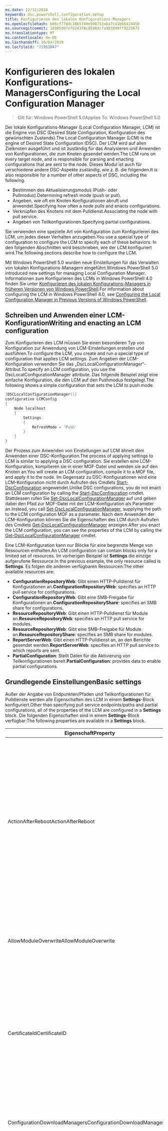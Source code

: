 ```yaml
---
ms.date: 12/12/2018
keywords: dsc,powershell,configuration,setup
title: Konfigurieren des lokalen Konfigurations-Managers
ms.openlocfilehash: 606cf77ddc3865749e900753aba7c41b66424450
ms.sourcegitcommit: 18985d07ef024378c8590dc7a983099ff9225672
ms.translationtype: HT
ms.contentlocale: de-DE
ms.lasthandoff: 10/04/2019
ms.locfileid: "71953847"
---
```

# <a name="configuring-the-local-configuration-manager"></a><span data-ttu-id="0f717-103">Konfigurieren des lokalen Konfigurations-Managers</span><span class="sxs-lookup"><span data-stu-id="0f717-103">Configuring the Local Configuration Manager</span></span>

> <span data-ttu-id="0f717-104">Gilt für: Windows PowerShell 5.0</span><span class="sxs-lookup"><span data-stu-id="0f717-104">Applies To: Windows PowerShell 5.0</span></span>

<span data-ttu-id="0f717-105">Der lokale Konfigurations-Manager (Local Configuration Manager, LCM) ist die Engine von DSC (Desired State Configuration, Konfiguration des gewünschten Zustands).</span><span class="sxs-lookup"><span data-stu-id="0f717-105">The Local Configuration Manager (LCM) is the engine of Desired State Configuration (DSC).</span></span>
<span data-ttu-id="0f717-106">Der LCM wird auf allen Zielknoten ausgeführt und ist zuständig für das Analysieren und Anwenden von Konfigurationen, die zum Knoten gesendet werden.</span><span class="sxs-lookup"><span data-stu-id="0f717-106">The LCM runs on every target node, and is responsible for parsing and enacting configurations that are sent to the node.</span></span>
<span data-ttu-id="0f717-107">Dieses Modul ist auch für verschiedene andere DSC-Aspekte zuständig, wie z. B. die folgenden.</span><span class="sxs-lookup"><span data-stu-id="0f717-107">It is also responsible for a number of other aspects of DSC, including the following.</span></span>

- <span data-ttu-id="0f717-108">Bestimmen des Aktualisierungsmodus (Push- oder Pullmodus).</span><span class="sxs-lookup"><span data-stu-id="0f717-108">Determining refresh mode (push or pull).</span></span>
- <span data-ttu-id="0f717-109">Angeben, wie oft ein Knoten Konfigurationen abruft und anwendet.</span><span class="sxs-lookup"><span data-stu-id="0f717-109">Specifying how often a node pulls and enacts configurations.</span></span>
- <span data-ttu-id="0f717-110">Verknüpfen des Knotens mit dem Pulldienst.</span><span class="sxs-lookup"><span data-stu-id="0f717-110">Associating the node with pull service.</span></span>
- <span data-ttu-id="0f717-111">Angeben von Teilkonfigurationen.</span><span class="sxs-lookup"><span data-stu-id="0f717-111">Specifying partial configurations.</span></span>

<span data-ttu-id="0f717-112">Sie verwenden eine spezielle Art von Konfiguration zum Konfigurieren des LCM, um jedes dieser Verhalten anzugeben.</span><span class="sxs-lookup"><span data-stu-id="0f717-112">You use a special type of configuration to configure the LCM to specify each of these behaviors.</span></span>
<span data-ttu-id="0f717-113">In den folgenden Abschnitten wird beschrieben, wie der LCM konfiguriert wird.</span><span class="sxs-lookup"><span data-stu-id="0f717-113">The following sections describe how to configure the LCM.</span></span>

<span data-ttu-id="0f717-114">Mit Windows PowerShell 5.0 wurden neue Einstellungen für das Verwalten von lokalen Konfigurations-Managern eingeführt.</span><span class="sxs-lookup"><span data-stu-id="0f717-114">Windows PowerShell 5.0 introduced new settings for managing Local Configuration Manager.</span></span>
<span data-ttu-id="0f717-115">Informationen zum Konfigurieren des LCMs in Windows PowerShell 4.0 finden Sie unter [Konfigurieren des lokalen Konfigurations-Managers in früheren Versionen von Windows PowerShell](metaconfig4.md).</span><span class="sxs-lookup"><span data-stu-id="0f717-115">For information about configuring the LCM in Windows PowerShell 4.0, see [Configuring the Local Configuration Manager in Previous Versions of Windows PowerShell](metaconfig4.md).</span></span>

## <a name="writing-and-enacting-an-lcm-configuration"></a><span data-ttu-id="0f717-116">Schreiben und Anwenden einer LCM-Konfiguration</span><span class="sxs-lookup"><span data-stu-id="0f717-116">Writing and enacting an LCM configuration</span></span>

<span data-ttu-id="0f717-117">Zum Konfigurieren des LCM müssen Sie einen besonderen Typ von Konfiguration zur Anwendung von LCM-Einstellungen erstellen und ausführen.</span><span class="sxs-lookup"><span data-stu-id="0f717-117">To configure the LCM, you create and run a special type of configuration that applies LCM settings.</span></span>
<span data-ttu-id="0f717-118">Zum Angeben der LCM-Konfiguration verwenden Sie das „DscLocalConfigurationManager“-Attribut.</span><span class="sxs-lookup"><span data-stu-id="0f717-118">To specify an LCM configuration, you use the DscLocalConfigurationManager attribute.</span></span>
<span data-ttu-id="0f717-119">Das folgende Beispiel zeigt eine einfache Konfiguration, die den LCM auf den Pushmodus festgelegt.</span><span class="sxs-lookup"><span data-stu-id="0f717-119">The following shows a simple configuration that sets the LCM to push mode.</span></span>

```powershell
[DSCLocalConfigurationManager()]
configuration LCMConfig
{
    Node localhost
    {
        Settings
        {
            RefreshMode = 'Push'
        }
    }
}
```

<span data-ttu-id="0f717-120">Der Prozess zum Anwenden von Einstellungen auf LCM ähnelt dem Anwenden einer DSC-Konfiguration.</span><span class="sxs-lookup"><span data-stu-id="0f717-120">The process of applying settings to LCM is similar to applying a DSC configuration.</span></span>
<span data-ttu-id="0f717-121">Sie erstellen eine LCM-Konfiguration, kompilieren sie in einer MOF-Datei und wenden sie auf den Knoten an.</span><span class="sxs-lookup"><span data-stu-id="0f717-121">You will create an LCM configuration, compile it to a MOF file, and apply it to the node.</span></span>
<span data-ttu-id="0f717-122">Im Gegensatz zu DSC-Konfigurationen wird eine LCM-Konfiguration nicht durch Aufrufen des Cmdlets [Start-DscConfiguration](/powershell/module/psdesiredstateconfiguration/start-dscconfiguration) angewendet.</span><span class="sxs-lookup"><span data-stu-id="0f717-122">Unlike DSC configurations, you do not enact an LCM configuration by calling the [Start-DscConfiguration](/powershell/module/psdesiredstateconfiguration/start-dscconfiguration) cmdlet.</span></span>
<span data-ttu-id="0f717-123">Stattdessen rufen Sie [Set-DscLocalConfigurationManager](/powershell/module/PSDesiredStateConfiguration/Set-DscLocalConfigurationManager) auf und geben dabei den Pfad zur MOF-Datei mit der LCM-Konfiguration als Parameter an.</span><span class="sxs-lookup"><span data-stu-id="0f717-123">Instead, you call [Set-DscLocalConfigurationManager](/powershell/module/PSDesiredStateConfiguration/Set-DscLocalConfigurationManager), supplying the path to the LCM configuration MOF as a parameter.</span></span>
<span data-ttu-id="0f717-124">Nach dem Anwenden der LCM-Konfiguration können Sie die Eigenschaften des LCM durch Aufrufen des Cmdlets [Get-DscLocalConfigurationManager](/powershell/module/PSDesiredStateConfiguration/Get-DscLocalConfigurationManager) anzeigen.</span><span class="sxs-lookup"><span data-stu-id="0f717-124">After you enact the LCM configuration, you can see the properties of the LCM by calling the [Get-DscLocalConfigurationManager](/powershell/module/PSDesiredStateConfiguration/Get-DscLocalConfigurationManager) cmdlet.</span></span>

<span data-ttu-id="0f717-125">Eine LCM-Konfiguration kann nur Blöcke für eine begrenzte Menge von Ressourcen enthalten.</span><span class="sxs-lookup"><span data-stu-id="0f717-125">An LCM configuration can contain blocks only for a limited set of resources.</span></span>
<span data-ttu-id="0f717-126">Im vorherigen Beispiel ist **Settings** die einzige aufgerufene Ressource.</span><span class="sxs-lookup"><span data-stu-id="0f717-126">In the previous example, the only resource called is **Settings**.</span></span>
<span data-ttu-id="0f717-127">Es folgen die anderen verfügbaren Ressourcen:</span><span class="sxs-lookup"><span data-stu-id="0f717-127">The other available resources are:</span></span>

* <span data-ttu-id="0f717-128">**ConfigurationRepositoryWeb**: Gibt einen HTTP-Pulldienst für Konfigurationen an.</span><span class="sxs-lookup"><span data-stu-id="0f717-128">**ConfigurationRepositoryWeb**: specifies an HTTP pull service for configurations.</span></span>
* <span data-ttu-id="0f717-129">**ConfigurationRepositoryWeb**: Gibt eine SMB-Freigabe für Konfigurationen an.</span><span class="sxs-lookup"><span data-stu-id="0f717-129">**ConfigurationRepositoryShare**: specifies an SMB share for configurations.</span></span>
* <span data-ttu-id="0f717-130">**ResourceRepositoryWeb**: Gibt einen HTTP-Pulldienst für Module an.</span><span class="sxs-lookup"><span data-stu-id="0f717-130">**ResourceRepositoryWeb**: specifies an HTTP pull service for modules.</span></span>
* <span data-ttu-id="0f717-131">**ResourceRepositoryWeb**: Gibt eine SMB-Freigabe für Module an.</span><span class="sxs-lookup"><span data-stu-id="0f717-131">**ResourceRepositoryShare**: specifies an SMB share for modules.</span></span>
* <span data-ttu-id="0f717-132">**ReportServerWeb**: Gibt einen HTTP-Pulldienst an, an den Berichte gesendet werden.</span><span class="sxs-lookup"><span data-stu-id="0f717-132">**ReportServerWeb**: specifies an HTTP pull service to which reports are sent.</span></span>
* <span data-ttu-id="0f717-133">**PartialConfiguration**: Stellt Daten für die Aktivierung von Teilkonfigurationen bereit.</span><span class="sxs-lookup"><span data-stu-id="0f717-133">**PartialConfiguration**: provides data to enable partial configurations.</span></span>

## <a name="basic-settings"></a><span data-ttu-id="0f717-134">Grundlegende Einstellungen</span><span class="sxs-lookup"><span data-stu-id="0f717-134">Basic settings</span></span>

<span data-ttu-id="0f717-135">Außer der Angabe von Endpunkten/Pfaden und Teilkonfigurationen für Pulldienste werden alle Eigenschaften des LCM in einem **Settings**-Block konfiguriert.</span><span class="sxs-lookup"><span data-stu-id="0f717-135">Other than specifying pull service endpoints/paths and partial configurations, all of the properties of the LCM are configured in a **Settings** block.</span></span>
<span data-ttu-id="0f717-136">Die folgenden Eigenschaften sind in einem **Settings**-Block verfügbar:</span><span class="sxs-lookup"><span data-stu-id="0f717-136">The following properties are available in a **Settings** block.</span></span>

|  <span data-ttu-id="0f717-137">Eigenschaft</span><span class="sxs-lookup"><span data-stu-id="0f717-137">Property</span></span>  |  <span data-ttu-id="0f717-138">Type</span><span class="sxs-lookup"><span data-stu-id="0f717-138">Type</span></span>  |  <span data-ttu-id="0f717-139">Beschreibung</span><span class="sxs-lookup"><span data-stu-id="0f717-139">Description</span></span>   |
|----------- |------- |--------------- |
| <span data-ttu-id="0f717-140">ActionAfterReboot</span><span class="sxs-lookup"><span data-stu-id="0f717-140">ActionAfterReboot</span></span>| <span data-ttu-id="0f717-141">string</span><span class="sxs-lookup"><span data-stu-id="0f717-141">string</span></span>| <span data-ttu-id="0f717-142">Gibt an, was nach einem Neustart während der Anwendung einer Konfiguration passiert.</span><span class="sxs-lookup"><span data-stu-id="0f717-142">Specifies what happens after a reboot during the application of a configuration.</span></span> <span data-ttu-id="0f717-143">Die möglichen Werte sind __ContinueConfiguration__ und __StopConfiguration__.</span><span class="sxs-lookup"><span data-stu-id="0f717-143">The possible values are __"ContinueConfiguration"__ and __"StopConfiguration"__.</span></span> <ul><li> <span data-ttu-id="0f717-144">__ContinueConfiguration__: Nach dem Neustart des Computers wird das Anwenden der aktuellen Konfiguration fortgesetzt.</span><span class="sxs-lookup"><span data-stu-id="0f717-144">__ContinueConfiguration__: Continue applying the current configuration after machine reboot.</span></span> <span data-ttu-id="0f717-145">Dies ist der Standardwert.</span><span class="sxs-lookup"><span data-stu-id="0f717-145">This is the default value</span></span></li><li><span data-ttu-id="0f717-146">__StopConfiguration__: Nach dem Neustart des Computers wird die aktuelle Konfiguration beendet.</span><span class="sxs-lookup"><span data-stu-id="0f717-146">__StopConfiguration__: Stop the current configuration after machine reboot.</span></span></li></ul>|
| <span data-ttu-id="0f717-147">AllowModuleOverwrite</span><span class="sxs-lookup"><span data-stu-id="0f717-147">AllowModuleOverwrite</span></span>| <span data-ttu-id="0f717-148">bool</span><span class="sxs-lookup"><span data-stu-id="0f717-148">bool</span></span>| <span data-ttu-id="0f717-149">__$TRUE__, wenn neue vom Pulldienst heruntergeladene Konfigurationen die alten Konfigurationen auf dem Zielknoten überschreiben dürfen.</span><span class="sxs-lookup"><span data-stu-id="0f717-149">__$TRUE__ if new configurations downloaded from the pull service are allowed to overwrite the old ones on the target node.</span></span> <span data-ttu-id="0f717-150">Andernfalls „$FALSE“.</span><span class="sxs-lookup"><span data-stu-id="0f717-150">Otherwise, $FALSE.</span></span>|
| <span data-ttu-id="0f717-151">CertificateId</span><span class="sxs-lookup"><span data-stu-id="0f717-151">CertificateID</span></span>| <span data-ttu-id="0f717-152">string</span><span class="sxs-lookup"><span data-stu-id="0f717-152">string</span></span>| <span data-ttu-id="0f717-153">Der Fingerabdruck eines Zertifikats zur Sicherung von Anmeldeinformationen, die in einer Konfiguration übergeben werden.</span><span class="sxs-lookup"><span data-stu-id="0f717-153">The thumbprint of a certificate used to secure credentials passed in a configuration.</span></span> <span data-ttu-id="0f717-154">Weitere Informationen finden Sie unter [Möchten Sie Anmeldeinformationen in Windows PowerShell zum Konfigurieren des gewünschten Zustands schützen?](https://blogs.msdn.com/b/powershell/archive/2014/01/31/want-to-secure-credentials-in-windows-powershell-desired-state-configuration.aspx).</span><span class="sxs-lookup"><span data-stu-id="0f717-154">For more information see [Want to secure credentials in Windows PowerShell Desired State Configuration](https://blogs.msdn.com/b/powershell/archive/2014/01/31/want-to-secure-credentials-in-windows-powershell-desired-state-configuration.aspx)?.</span></span> <br> <span data-ttu-id="0f717-155">__Hinweis:__ Dies wird bei Verwendung des Azure Automation DSC-Pulldiensts automatisch verwaltet.</span><span class="sxs-lookup"><span data-stu-id="0f717-155">__Note:__ this is managed automatically if using Azure Automation DSC pull service.</span></span>|
| <span data-ttu-id="0f717-156">ConfigurationDownloadManagers</span><span class="sxs-lookup"><span data-stu-id="0f717-156">ConfigurationDownloadManagers</span></span>| <span data-ttu-id="0f717-157">CimInstance[]</span><span class="sxs-lookup"><span data-stu-id="0f717-157">CimInstance[]</span></span>| <span data-ttu-id="0f717-158">Veraltet.</span><span class="sxs-lookup"><span data-stu-id="0f717-158">Obsolete.</span></span> <span data-ttu-id="0f717-159">Verwenden Sie die Blöcke __ConfigurationRepositoryWeb__ und __ConfigurationRepositoryShare__ zum Definieren von Pulldienstendpunkten für Konfigurationen.</span><span class="sxs-lookup"><span data-stu-id="0f717-159">Use __ConfigurationRepositoryWeb__ and __ConfigurationRepositoryShare__ blocks to define configuration pull service endpoints.</span></span>|
| <span data-ttu-id="0f717-160">ConfigurationID</span><span class="sxs-lookup"><span data-stu-id="0f717-160">ConfigurationID</span></span>| <span data-ttu-id="0f717-161">string</span><span class="sxs-lookup"><span data-stu-id="0f717-161">string</span></span>| <span data-ttu-id="0f717-162">Für die Abwärtskompatibilität mit älteren Pulldienstversionen.</span><span class="sxs-lookup"><span data-stu-id="0f717-162">For backwards compatibility with older pull service versions.</span></span> <span data-ttu-id="0f717-163">Eine GUID, die die Konfigurationsdatei identifiziert, die von einem Pulldienst abgerufen werden soll.</span><span class="sxs-lookup"><span data-stu-id="0f717-163">A GUID that identifies the configuration file to get from a pull service.</span></span> <span data-ttu-id="0f717-164">Der Knoten ruft Konfigurationen vom Pulldienst ab, wenn der Name der MOF-Konfigurationsdatei „ConfigurationID.mof“ lautet.</span><span class="sxs-lookup"><span data-stu-id="0f717-164">The node will pull configurations on the pull service if the name of the configuration MOF is named ConfigurationID.mof.</span></span><br> <span data-ttu-id="0f717-165">__Hinweis:__ Wenn Sie diese Eigenschaft festlegen, kann der Knoten nicht mithilfe von __RegistrationKey__ bei einem Pulldienst registriert werden.</span><span class="sxs-lookup"><span data-stu-id="0f717-165">__Note:__ If you set this property, registering the node with a pull service by using __RegistrationKey__ does not work.</span></span> <span data-ttu-id="0f717-166">Weitere Informationen finden Sie unter [Einrichten eines Pullclients mit Konfigurationsnamen](../pull-server/pullClientConfigNames.md).</span><span class="sxs-lookup"><span data-stu-id="0f717-166">For more information, see [Setting up a pull client with configuration names](../pull-server/pullClientConfigNames.md).</span></span>|
| <span data-ttu-id="0f717-167">ConfigurationMode</span><span class="sxs-lookup"><span data-stu-id="0f717-167">ConfigurationMode</span></span>| <span data-ttu-id="0f717-168">string</span><span class="sxs-lookup"><span data-stu-id="0f717-168">string</span></span> | <span data-ttu-id="0f717-169">Gibt an, wie der LCM die Konfiguration tatsächlich auf die Zielknoten anwendet.</span><span class="sxs-lookup"><span data-stu-id="0f717-169">Specifies how the LCM actually applies the configuration to the target nodes.</span></span> <span data-ttu-id="0f717-170">Mögliche Werte sind __ApplyOnly__, __ApplyAndMonitor__ und __ApplyAndAutoCorrect__.</span><span class="sxs-lookup"><span data-stu-id="0f717-170">Possible values are __"ApplyOnly"__,__"ApplyAndMonitor"__, and __"ApplyAndAutoCorrect"__.</span></span> <ul><li><span data-ttu-id="0f717-171">__ApplyOnly__: DSC wendet die Konfiguration an und führt keine weiteren Schritte aus, es sei denn, eine neue Konfiguration wird per Push auf den Zielknoten übertragen oder per Pull von einem Dienst abgerufen.</span><span class="sxs-lookup"><span data-stu-id="0f717-171">__ApplyOnly__: DSC applies the configuration and does nothing further unless a new configuration is pushed to the target node or when a new configuration is pulled from a service.</span></span> <span data-ttu-id="0f717-172">Nach der ersten Anwendung einer neuen Konfiguration überprüft DSC nicht auf Abweichungen von einem zuvor konfigurierten Status.</span><span class="sxs-lookup"><span data-stu-id="0f717-172">After initial application of a new configuration, DSC does not check for drift from a previously configured state.</span></span> <span data-ttu-id="0f717-173">Beachten Sie, dass DSC versucht, die Konfiguration anzuwenden, bis dies erfolgreich passiert ist, bevor __ApplyOnly__ wirksam wird.</span><span class="sxs-lookup"><span data-stu-id="0f717-173">Note that DSC will attempt to apply the configuration until it is successful before __ApplyOnly__ takes effect.</span></span> </li><li> <span data-ttu-id="0f717-174">__ApplyAndMonitor__: Dies ist der Standardwert.</span><span class="sxs-lookup"><span data-stu-id="0f717-174">__ApplyAndMonitor__: This is the default value.</span></span> <span data-ttu-id="0f717-175">Der LCM wendet neue Konfigurationen an.</span><span class="sxs-lookup"><span data-stu-id="0f717-175">The LCM applies any new configurations.</span></span> <span data-ttu-id="0f717-176">Wenn der Zielknoten nach der ersten Anwendung einer neuen Konfiguration vom gewünschten Zustand abweicht, meldet DSC die Abweichung in Protokollen.</span><span class="sxs-lookup"><span data-stu-id="0f717-176">After initial application of a new configuration, if the target node drifts from the desired state, DSC reports the discrepancy in logs.</span></span> <span data-ttu-id="0f717-177">Beachten Sie, dass DSC versucht, die Konfiguration anzuwenden, bis dies erfolgreich passiert ist, bevor __ApplyAndMonitor__ wirksam wird.</span><span class="sxs-lookup"><span data-stu-id="0f717-177">Note that DSC will attempt to apply the configuration until it is successful before __ApplyAndMonitor__ takes effect.</span></span></li><li><span data-ttu-id="0f717-178">__ApplyAndAutoCorrect:__ DSC wendet neue Konfigurationen an.</span><span class="sxs-lookup"><span data-stu-id="0f717-178">__ApplyAndAutoCorrect__: DSC applies any new configurations.</span></span> <span data-ttu-id="0f717-179">Wenn der Zielknoten nach der ersten Anwendung einer neuen Konfiguration vom gewünschten Zustand abweicht, meldet DSC die Abweichung in Protokollen und wendet dann die aktuelle Konfiguration an.</span><span class="sxs-lookup"><span data-stu-id="0f717-179">After initial application of a new configuration, if the target node drifts from the desired state, DSC reports the discrepancy in logs, and then re-applies the current configuration.</span></span></li></ul>|
| <span data-ttu-id="0f717-180">ConfigurationModeFrequencyMins</span><span class="sxs-lookup"><span data-stu-id="0f717-180">ConfigurationModeFrequencyMins</span></span>| <span data-ttu-id="0f717-181">UInt32</span><span class="sxs-lookup"><span data-stu-id="0f717-181">UInt32</span></span>| <span data-ttu-id="0f717-182">Gibt (in Minuten) an, wie oft die aktuelle Konfiguration überprüft und angewendet wird.</span><span class="sxs-lookup"><span data-stu-id="0f717-182">How often, in minutes, the current configuration is checked and applied.</span></span> <span data-ttu-id="0f717-183">Diese Eigenschaft wird ignoriert, wenn die „ConfigurationMode“-Eigenschaft auf „ApplyOnly“ festgelegt ist.</span><span class="sxs-lookup"><span data-stu-id="0f717-183">This property is ignored if the ConfigurationMode property is set to ApplyOnly.</span></span> <span data-ttu-id="0f717-184">Der Standardwert ist 15.</span><span class="sxs-lookup"><span data-stu-id="0f717-184">The default value is 15.</span></span>|
| <span data-ttu-id="0f717-185">DebugMode</span><span class="sxs-lookup"><span data-stu-id="0f717-185">DebugMode</span></span>| <span data-ttu-id="0f717-186">string</span><span class="sxs-lookup"><span data-stu-id="0f717-186">string</span></span>| <span data-ttu-id="0f717-187">Mögliche Werte sind __None__, __ForceModuleImport__ und __All__.</span><span class="sxs-lookup"><span data-stu-id="0f717-187">Possible values are __None__, __ForceModuleImport__, and __All__.</span></span> <ul><li><span data-ttu-id="0f717-188">Bei Festlegung auf __None__ werden zwischengespeicherte Ressourcen verwendet.</span><span class="sxs-lookup"><span data-stu-id="0f717-188">Set to __None__ to use cached resources.</span></span> <span data-ttu-id="0f717-189">Dies ist die Standardeinstellung, die in Produktionsszenarien verwendet werden sollte.</span><span class="sxs-lookup"><span data-stu-id="0f717-189">This is the default and should be used in production scenarios.</span></span></li><li><span data-ttu-id="0f717-190">Das Festlegen auf __ForceModuleImport__ bewirkt, dass der LCM DSC-Ressourcenmodule erneut lädt, auch wenn sie zuvor bereits geladen und zwischengespeichert wurden.</span><span class="sxs-lookup"><span data-stu-id="0f717-190">Setting to __ForceModuleImport__, causes the LCM to reload any DSC resource modules, even if they have been previously loaded and cached.</span></span> <span data-ttu-id="0f717-191">Dies beeinträchtigt die Leistung von DSC-Vorgängen, da jedes Modul bei Verwendung neu geladen wird.</span><span class="sxs-lookup"><span data-stu-id="0f717-191">This impacts the performance of DSC operations as each module is reloaded on use.</span></span> <span data-ttu-id="0f717-192">In der Regel wird dieser Wert beim Debuggen einer Ressource verwendet.</span><span class="sxs-lookup"><span data-stu-id="0f717-192">Typically you would use this value while debugging a resource</span></span></li><li><span data-ttu-id="0f717-193">In dieser Version ist __All__ identisch mit __ForceModuleImport__.</span><span class="sxs-lookup"><span data-stu-id="0f717-193">In this release, __All__ is same as __ForceModuleImport__</span></span></li></ul> |
| <span data-ttu-id="0f717-194">RebootNodeIfNeeded</span><span class="sxs-lookup"><span data-stu-id="0f717-194">RebootNodeIfNeeded</span></span>| <span data-ttu-id="0f717-195">bool</span><span class="sxs-lookup"><span data-stu-id="0f717-195">bool</span></span>| <span data-ttu-id="0f717-196">Legen Sie für diese Option `$true` fest, um Ressourcen das Neustarten des Knotens mithilfe des `$global:DSCMachineStatus`-Flags zu ermöglichen.</span><span class="sxs-lookup"><span data-stu-id="0f717-196">Set this to `$true` to allow resources to reboot the Node using the `$global:DSCMachineStatus` flag.</span></span> <span data-ttu-id="0f717-197">Andernfalls müssen Sie den Knoten für jede Konfiguration manuell neu starten, die dies erfordert.</span><span class="sxs-lookup"><span data-stu-id="0f717-197">Otherwise, you will have to manually reboot the node for any configuration that requires it.</span></span> <span data-ttu-id="0f717-198">Der Standardwert ist `$false`.</span><span class="sxs-lookup"><span data-stu-id="0f717-198">The default value is `$false`.</span></span> <span data-ttu-id="0f717-199">Um diese Einstellung zu verwenden, wenn eine Neustartbedingung von einer anderen Komponente als von DSC in Kraft gesetzt wird (z.B. Windows Installer), kombinieren Sie diese Einstellung mit der __PendingReboot__-Ressource im [ComputerManagementDsc](https://github.com/PowerShell/ComputerManagementDsc)-Modul.</span><span class="sxs-lookup"><span data-stu-id="0f717-199">To use this setting when a reboot condition is enacted by something other than DSC (such as Windows Installer), combine this setting with the __PendingReboot__ resource in the [ComputerManagementDsc](https://github.com/PowerShell/ComputerManagementDsc) module.</span></span>|
| <span data-ttu-id="0f717-200">RefreshMode</span><span class="sxs-lookup"><span data-stu-id="0f717-200">RefreshMode</span></span>| <span data-ttu-id="0f717-201">string</span><span class="sxs-lookup"><span data-stu-id="0f717-201">string</span></span>| <span data-ttu-id="0f717-202">Gibt an, wie der LCM Konfigurationen abruft.</span><span class="sxs-lookup"><span data-stu-id="0f717-202">Specifies how the LCM gets configurations.</span></span> <span data-ttu-id="0f717-203">Die möglichen Werte sind __Disabled__, __Push__ und __Pull__.</span><span class="sxs-lookup"><span data-stu-id="0f717-203">The possible values are __"Disabled"__, __"Push"__, and __"Pull"__.</span></span> <ul><li><span data-ttu-id="0f717-204">__Disabled__: DSC-Konfigurationen werden für diesen Knoten deaktiviert.</span><span class="sxs-lookup"><span data-stu-id="0f717-204">__Disabled__: DSC configurations are disabled for this node.</span></span></li><li> <span data-ttu-id="0f717-205">__Push__: Konfigurationen werden gestartet, indem das Cmdlet [Start-DscConfiguration](/powershell/module/psdesiredstateconfiguration/start-dscconfiguration) aufgerufen wird.</span><span class="sxs-lookup"><span data-stu-id="0f717-205">__Push__: Configurations are initiated by calling the [Start-DscConfiguration](/powershell/module/psdesiredstateconfiguration/start-dscconfiguration) cmdlet.</span></span> <span data-ttu-id="0f717-206">Die Konfiguration wird sofort auf den Knoten angewendet.</span><span class="sxs-lookup"><span data-stu-id="0f717-206">The configuration is applied immediately to the node.</span></span> <span data-ttu-id="0f717-207">Dies ist der Standardwert.</span><span class="sxs-lookup"><span data-stu-id="0f717-207">This is the default value.</span></span></li><li><span data-ttu-id="0f717-208">__Pull:__ Der Knoten ist so konfiguriert, dass regelmäßig eine Überprüfung auf Konfigurationen von einem Pulldienst oder SMB-Pfad erfolgt.</span><span class="sxs-lookup"><span data-stu-id="0f717-208">__Pull:__ The node is configured to regularly check for configurations from a pull service or SMB path.</span></span> <span data-ttu-id="0f717-209">Wenn diese Eigenschaft auf __Pull__ festgelegt ist, müssen Sie in einem __ConfigurationRepositoryWeb__- oder __ConfigurationRepositoryShare__-Block einen HPPT-Pfad (Dienst) oder einen SMB-Pfad (Freigabe) angeben.</span><span class="sxs-lookup"><span data-stu-id="0f717-209">If this property is set to __Pull__, you must specify an HTTP (service) or SMB (share) path in a __ConfigurationRepositoryWeb__ or __ConfigurationRepositoryShare__ block.</span></span></li></ul>|
| <span data-ttu-id="0f717-210">RefreshFrequencyMins</span><span class="sxs-lookup"><span data-stu-id="0f717-210">RefreshFrequencyMins</span></span>| <span data-ttu-id="0f717-211">UInt32</span><span class="sxs-lookup"><span data-stu-id="0f717-211">Uint32</span></span>| <span data-ttu-id="0f717-212">Das Zeitintervall (in Minuten), in dem der LCM einen Pulldienst auf aktualisierte Konfigurationen abfragt.</span><span class="sxs-lookup"><span data-stu-id="0f717-212">The time interval, in minutes, at which the LCM checks a pull service to get updated configurations.</span></span> <span data-ttu-id="0f717-213">Dieser Wert wird ignoriert, wenn der LCM nicht im Pullmodus konfiguriert ist.</span><span class="sxs-lookup"><span data-stu-id="0f717-213">This value is ignored if the LCM is not configured in pull mode.</span></span> <span data-ttu-id="0f717-214">Der Standardwert ist 30.</span><span class="sxs-lookup"><span data-stu-id="0f717-214">The default value is 30.</span></span>|
| <span data-ttu-id="0f717-215">ReportManagers</span><span class="sxs-lookup"><span data-stu-id="0f717-215">ReportManagers</span></span>| <span data-ttu-id="0f717-216">CimInstance[]</span><span class="sxs-lookup"><span data-stu-id="0f717-216">CimInstance[]</span></span>| <span data-ttu-id="0f717-217">Veraltet.</span><span class="sxs-lookup"><span data-stu-id="0f717-217">Obsolete.</span></span> <span data-ttu-id="0f717-218">Verwenden Sie __ReportServerWeb__-Blöcke, um einen Endpunkt zum Senden von Berichtsdaten an einen Pulldienst zu definieren.</span><span class="sxs-lookup"><span data-stu-id="0f717-218">Use __ReportServerWeb__ blocks to define an endpoint to send reporting data to a pull service.</span></span>|
| <span data-ttu-id="0f717-219">ResourceModuleManagers</span><span class="sxs-lookup"><span data-stu-id="0f717-219">ResourceModuleManagers</span></span>| <span data-ttu-id="0f717-220">CimInstance[]</span><span class="sxs-lookup"><span data-stu-id="0f717-220">CimInstance[]</span></span>| <span data-ttu-id="0f717-221">Veraltet.</span><span class="sxs-lookup"><span data-stu-id="0f717-221">Obsolete.</span></span> <span data-ttu-id="0f717-222">Verwenden Sie die Blöcke __ResourceRepositoryWeb__ und __ResourceRepositoryShare__ zum Definieren von HTTP-Endpunkten bzw. SMB-Pfaden für den Pulldienst.</span><span class="sxs-lookup"><span data-stu-id="0f717-222">Use __ResourceRepositoryWeb__ and __ResourceRepositoryShare__ blocks to define pull service HTTP endpoints or SMB paths, respectively.</span></span>|
| <span data-ttu-id="0f717-223">PartialConfigurations</span><span class="sxs-lookup"><span data-stu-id="0f717-223">PartialConfigurations</span></span>| <span data-ttu-id="0f717-224">CimInstance</span><span class="sxs-lookup"><span data-stu-id="0f717-224">CimInstance</span></span>| <span data-ttu-id="0f717-225">Nicht implementiert.</span><span class="sxs-lookup"><span data-stu-id="0f717-225">Not implemented.</span></span> <span data-ttu-id="0f717-226">Nicht verwenden.</span><span class="sxs-lookup"><span data-stu-id="0f717-226">Do not use.</span></span>|
| <span data-ttu-id="0f717-227">StatusRetentionTimeInDays</span><span class="sxs-lookup"><span data-stu-id="0f717-227">StatusRetentionTimeInDays</span></span> | <span data-ttu-id="0f717-228">UInt32</span><span class="sxs-lookup"><span data-stu-id="0f717-228">UInt32</span></span>| <span data-ttu-id="0f717-229">Anzahl der Tage, die der LCM den Status der aktuellen Konfiguration beibehält.</span><span class="sxs-lookup"><span data-stu-id="0f717-229">The number of days the LCM keeps the status of the current configuration.</span></span>|

> [!NOTE]
> <span data-ttu-id="0f717-230">Der LCM startet den **ConfigurationModeFrequencyMins**-Zyklus auf Grundlage folgender Ereignisse:</span><span class="sxs-lookup"><span data-stu-id="0f717-230">The LCM starts the **ConfigurationModeFrequencyMins** cycle based on:</span></span>
>
> - <span data-ttu-id="0f717-231">Mithilfe von `Set-DscLocalConfigurationManager` wird eine neue Metakonfiguration angewendet</span><span class="sxs-lookup"><span data-stu-id="0f717-231">A new metaconfig is applied using `Set-DscLocalConfigurationManager`</span></span>
> - <span data-ttu-id="0f717-232">Der Computer wird neu gestartet</span><span class="sxs-lookup"><span data-stu-id="0f717-232">A machine restart</span></span>
>
> <span data-ttu-id="0f717-233">Bei Bedingungen, unter denen es beim Timerprozess zu einem Absturz kommt, der innerhalb von 30 Sekunden erkannt wird, wird der Zyklus neu gestartet.</span><span class="sxs-lookup"><span data-stu-id="0f717-233">For any condition where the timer process experiences a crash, that will be detected within 30 seconds and the cycle will be restarted.</span></span>
> <span data-ttu-id="0f717-234">Ein gleichzeitiger Vorgang könnte den Start des Zyklus verzögern; wenn die Dauer dieses Vorgangs länger ist als die konfigurierte Zyklushäufigkeit, startet der nächste Timer nicht.</span><span class="sxs-lookup"><span data-stu-id="0f717-234">A concurrent operation could delay the cycle from being started, if the duration of this operation exceeds the configured cycle frequency, the next timer will not start.</span></span>
>
> <span data-ttu-id="0f717-235">Beispiel: Die Metakonfiguration ist auf eine Pullhäufigkeit von 15 Minuten konfiguriert, und ein Pull wird zum Zeitpunkt t1 ausgeführt.</span><span class="sxs-lookup"><span data-stu-id="0f717-235">Example, the metaconfig is configured at a 15 minute pull frequency and a pull occurs at T1.</span></span>  <span data-ttu-id="0f717-236">Der Knoten kann seine Aufgaben 16 Minuten lang nicht beenden.</span><span class="sxs-lookup"><span data-stu-id="0f717-236">The Node does not finish work for 16 minutes.</span></span>  <span data-ttu-id="0f717-237">Der erste 15-Minuten-Zyklus wird ignoriert, und der nächste Pull wird zum Zeitpunkt t1+15+15 ausgeführt.</span><span class="sxs-lookup"><span data-stu-id="0f717-237">The first 15 minute cycle is ignored, and next pull will happen at T1+15+15.</span></span>

## <a name="pull-service"></a><span data-ttu-id="0f717-238">Pulldienst</span><span class="sxs-lookup"><span data-stu-id="0f717-238">Pull service</span></span>

<span data-ttu-id="0f717-239">Die LCM-Konfiguration unterstützt die folgenden Typen von Pulldienstendpunkten:</span><span class="sxs-lookup"><span data-stu-id="0f717-239">LCM configuration supports defining the following types of pull service endpoints:</span></span>

- <span data-ttu-id="0f717-240">**Konfigurationsserver**: Ein Repository für DSC-Konfigurationen.</span><span class="sxs-lookup"><span data-stu-id="0f717-240">**Configuration server**: A repository for DSC configurations.</span></span> <span data-ttu-id="0f717-241">Definieren Sie Konfigurationsserver mithilfe der Blöcke **ConfigurationRepositoryWeb** (für webbasierte Server) und **ConfigurationRepositoryShare** (für SMB-basierte Server).</span><span class="sxs-lookup"><span data-stu-id="0f717-241">Define configuration servers by using **ConfigurationRepositoryWeb** (for web-based servers) and **ConfigurationRepositoryShare** (for SMB-based servers) blocks.</span></span>
- <span data-ttu-id="0f717-242">**Ressourcenserver**: Ein Repository für DSC-Ressourcen, verpackt als PowerShell-Module.</span><span class="sxs-lookup"><span data-stu-id="0f717-242">**Resource server**: A repository for DSC resources, packaged as PowerShell modules.</span></span> <span data-ttu-id="0f717-243">Definieren Sie Ressourcenserver mithilfe der Blöcke **ResourceRepositoryWeb** (für webbasierte Server) und **ResourceRepositoryShare** (für SMB-basierte Server).</span><span class="sxs-lookup"><span data-stu-id="0f717-243">Define resource servers by using **ResourceRepositoryWeb** (for web-based servers) and **ResourceRepositoryShare** (for SMB-based servers) blocks.</span></span>
- <span data-ttu-id="0f717-244">**Berichtsserver**: Dienst, an den DSC Berichtsdaten sendet.</span><span class="sxs-lookup"><span data-stu-id="0f717-244">**Report server**: A service that DSC sends report data to.</span></span> <span data-ttu-id="0f717-245">Definieren Sie Berichtsserver mithilfe von **ReportServerWeb**-Blöcken.</span><span class="sxs-lookup"><span data-stu-id="0f717-245">Define report servers by using **ReportServerWeb** blocks.</span></span> <span data-ttu-id="0f717-246">Ein Berichtsserver muss ein Webdienst sein.</span><span class="sxs-lookup"><span data-stu-id="0f717-246">A report server must be a web service.</span></span>

<span data-ttu-id="0f717-247">Weitere Informationen zu Pulldiensten finden Sie unter [Desired State Configuration – Pulldienst](../pull-server/pullServer.md).</span><span class="sxs-lookup"><span data-stu-id="0f717-247">For more details on pull service see, [Desired State Configuration Pull Service](../pull-server/pullServer.md).</span></span>

## <a name="configuration-server-blocks"></a><span data-ttu-id="0f717-248">Konfigurationsserverblöcke</span><span class="sxs-lookup"><span data-stu-id="0f717-248">Configuration server blocks</span></span>

<span data-ttu-id="0f717-249">Zum Definieren eines webbasierten Konfigurationsservers erstellen Sie einen **ConfigurationRepositoryWeb**-Block.</span><span class="sxs-lookup"><span data-stu-id="0f717-249">To define a web-based configuration server, you create a **ConfigurationRepositoryWeb** block.</span></span>
<span data-ttu-id="0f717-250">Ein **ConfigurationRepositoryWeb**-Block definiert die folgenden Eigenschaften.</span><span class="sxs-lookup"><span data-stu-id="0f717-250">A **ConfigurationRepositoryWeb** defines the following properties.</span></span>

|<span data-ttu-id="0f717-251">Eigenschaft</span><span class="sxs-lookup"><span data-stu-id="0f717-251">Property</span></span>|<span data-ttu-id="0f717-252">Type</span><span class="sxs-lookup"><span data-stu-id="0f717-252">Type</span></span>|<span data-ttu-id="0f717-253">Beschreibung</span><span class="sxs-lookup"><span data-stu-id="0f717-253">Description</span></span>|
|---|---|---|
|<span data-ttu-id="0f717-254">AllowUnsecureConnection</span><span class="sxs-lookup"><span data-stu-id="0f717-254">AllowUnsecureConnection</span></span>|<span data-ttu-id="0f717-255">bool</span><span class="sxs-lookup"><span data-stu-id="0f717-255">bool</span></span>|<span data-ttu-id="0f717-256">Legen Sie diese Einstellung auf **$TRUE** fest, um Verbindungen zwischen Knoten und Server ohne Authentifizierung zu erlauben.</span><span class="sxs-lookup"><span data-stu-id="0f717-256">Set to **$TRUE** to allow connections from the node to the server without authentication.</span></span> <span data-ttu-id="0f717-257">Bei Festlegung auf **$FALSE** ist eine Authentifizierung erforderlich.</span><span class="sxs-lookup"><span data-stu-id="0f717-257">Set to **$FALSE** to require authentication.</span></span>|
|<span data-ttu-id="0f717-258">CertificateId</span><span class="sxs-lookup"><span data-stu-id="0f717-258">CertificateID</span></span>|<span data-ttu-id="0f717-259">string</span><span class="sxs-lookup"><span data-stu-id="0f717-259">string</span></span>|<span data-ttu-id="0f717-260">Der Fingerabdruck eines Zertifikats zur Authentifizierung beim Server.</span><span class="sxs-lookup"><span data-stu-id="0f717-260">The thumbprint of a certificate used to authenticate to the server.</span></span>|
|<span data-ttu-id="0f717-261">ConfigurationNames</span><span class="sxs-lookup"><span data-stu-id="0f717-261">ConfigurationNames</span></span>|<span data-ttu-id="0f717-262">String[]</span><span class="sxs-lookup"><span data-stu-id="0f717-262">String[]</span></span>|<span data-ttu-id="0f717-263">Array der Namen von Konfigurationen, die per Pull vom Zielknoten abgerufen werden.</span><span class="sxs-lookup"><span data-stu-id="0f717-263">An array of names of configurations to be pulled by the target node.</span></span> <span data-ttu-id="0f717-264">Diese werden nur verwendet, wenn der Knoten über einen **RegistrationKey** beim Pulldienst registriert ist.</span><span class="sxs-lookup"><span data-stu-id="0f717-264">These are used only if the node is registered with the pull service by using a **RegistrationKey**.</span></span> <span data-ttu-id="0f717-265">Weitere Informationen finden Sie unter [Einrichten eines Pullclients mit Konfigurationsnamen](../pull-server/pullClientConfigNames.md).</span><span class="sxs-lookup"><span data-stu-id="0f717-265">For more information, see [Setting up a pull client with configuration names](../pull-server/pullClientConfigNames.md).</span></span>|
|<span data-ttu-id="0f717-266">RegistrationKey</span><span class="sxs-lookup"><span data-stu-id="0f717-266">RegistrationKey</span></span>|<span data-ttu-id="0f717-267">string</span><span class="sxs-lookup"><span data-stu-id="0f717-267">string</span></span>|<span data-ttu-id="0f717-268">GUID, die den Knoten beim Pulldienst registriert.</span><span class="sxs-lookup"><span data-stu-id="0f717-268">A GUID that registers the node with the pull service.</span></span> <span data-ttu-id="0f717-269">Weitere Informationen finden Sie unter [Einrichten eines Pullclients mit Konfigurationsnamen](../pull-server/pullClientConfigNames.md).</span><span class="sxs-lookup"><span data-stu-id="0f717-269">For more information, see [Setting up a pull client with configuration names](../pull-server/pullClientConfigNames.md).</span></span>|
|<span data-ttu-id="0f717-270">ServerURL</span><span class="sxs-lookup"><span data-stu-id="0f717-270">ServerURL</span></span>|<span data-ttu-id="0f717-271">string</span><span class="sxs-lookup"><span data-stu-id="0f717-271">string</span></span>|<span data-ttu-id="0f717-272">URL des Konfigurationsdiensts.</span><span class="sxs-lookup"><span data-stu-id="0f717-272">The URL of the configuration service.</span></span>|
|<span data-ttu-id="0f717-273">ProxyURL\*</span><span class="sxs-lookup"><span data-stu-id="0f717-273">ProxyURL\*</span></span>|<span data-ttu-id="0f717-274">string</span><span class="sxs-lookup"><span data-stu-id="0f717-274">string</span></span>|<span data-ttu-id="0f717-275">Die URL des HTTP-Proxys, der bei der Kommunikation mit dem Konfigurationsdienst verwendet werden soll.</span><span class="sxs-lookup"><span data-stu-id="0f717-275">The URL of the http proxy to use when communicating with the configuration service.</span></span>|
|<span data-ttu-id="0f717-276">ProxyCredential\*</span><span class="sxs-lookup"><span data-stu-id="0f717-276">ProxyCredential\*</span></span>|<span data-ttu-id="0f717-277">pscredential</span><span class="sxs-lookup"><span data-stu-id="0f717-277">pscredential</span></span>|<span data-ttu-id="0f717-278">Anmeldeinformation, die für den HTTP-Proxy verwendet werden soll.</span><span class="sxs-lookup"><span data-stu-id="0f717-278">Credential to use for the http proxy.</span></span>|

> [!NOTE]
> * <span data-ttu-id="0f717-279">Wird in den Windows-Versionen 1809 und höher unterstützt.</span><span class="sxs-lookup"><span data-stu-id="0f717-279">Supported in Windows versions 1809 and later.</span></span>

<span data-ttu-id="0f717-280">Ein Beispielskript, das die Konfiguration des Werts „ConfigurationRepositoryWeb“ für lokale Knoten vereinfacht, steht unter [Generieren von DSC-Metakonfigurationen](https://docs.microsoft.com/azure/automation/automation-dsc-onboarding#generating-dsc-metaconfigurations) zur Verfügung.</span><span class="sxs-lookup"><span data-stu-id="0f717-280">An example script to simplify configuring the ConfigurationRepositoryWeb value for on-premises nodes is available - see [Generating DSC metaconfigurations](https://docs.microsoft.com/azure/automation/automation-dsc-onboarding#generating-dsc-metaconfigurations)</span></span>

<span data-ttu-id="0f717-281">Zum Definieren eines SMB-basierten Konfigurationsservers erstellen Sie einen **ConfigurationRepositoryShare**-Block.</span><span class="sxs-lookup"><span data-stu-id="0f717-281">To define an SMB-based configuration server, you create a **ConfigurationRepositoryShare** block.</span></span>
<span data-ttu-id="0f717-282">Ein **ConfigurationRepositoryShare**-Block definiert die folgenden Eigenschaften.</span><span class="sxs-lookup"><span data-stu-id="0f717-282">A **ConfigurationRepositoryShare** defines the following properties.</span></span>

|<span data-ttu-id="0f717-283">Eigenschaft</span><span class="sxs-lookup"><span data-stu-id="0f717-283">Property</span></span>|<span data-ttu-id="0f717-284">Type</span><span class="sxs-lookup"><span data-stu-id="0f717-284">Type</span></span>|<span data-ttu-id="0f717-285">Beschreibung</span><span class="sxs-lookup"><span data-stu-id="0f717-285">Description</span></span>|
|---|---|---|
|<span data-ttu-id="0f717-286">Credential</span><span class="sxs-lookup"><span data-stu-id="0f717-286">Credential</span></span>|<span data-ttu-id="0f717-287">MSFT_Credential</span><span class="sxs-lookup"><span data-stu-id="0f717-287">MSFT_Credential</span></span>|<span data-ttu-id="0f717-288">Anmeldeinformationen zum Authentifizieren bei der SMB-Freigabe.</span><span class="sxs-lookup"><span data-stu-id="0f717-288">The credential used to authenticate to the SMB share.</span></span>|
|<span data-ttu-id="0f717-289">SourcePath</span><span class="sxs-lookup"><span data-stu-id="0f717-289">SourcePath</span></span>|<span data-ttu-id="0f717-290">string</span><span class="sxs-lookup"><span data-stu-id="0f717-290">string</span></span>|<span data-ttu-id="0f717-291">Pfad der SMB-Freigabe.</span><span class="sxs-lookup"><span data-stu-id="0f717-291">The path of the SMB share.</span></span>|

## <a name="resource-server-blocks"></a><span data-ttu-id="0f717-292">Ressourcenserverblöcke</span><span class="sxs-lookup"><span data-stu-id="0f717-292">Resource server blocks</span></span>

<span data-ttu-id="0f717-293">Zum Definieren eines webbasierten Ressourcenservers erstellen Sie einen **ResourceRepositoryWeb**-Block.</span><span class="sxs-lookup"><span data-stu-id="0f717-293">To define a web-based resource server, you create a **ResourceRepositoryWeb** block.</span></span>
<span data-ttu-id="0f717-294">Ein **ResourceRepositoryWeb**-Block definiert die folgenden Eigenschaften.</span><span class="sxs-lookup"><span data-stu-id="0f717-294">A **ResourceRepositoryWeb** defines the following properties.</span></span>

|<span data-ttu-id="0f717-295">Eigenschaft</span><span class="sxs-lookup"><span data-stu-id="0f717-295">Property</span></span>|<span data-ttu-id="0f717-296">Type</span><span class="sxs-lookup"><span data-stu-id="0f717-296">Type</span></span>|<span data-ttu-id="0f717-297">Beschreibung</span><span class="sxs-lookup"><span data-stu-id="0f717-297">Description</span></span>|
|---|---|---|
|<span data-ttu-id="0f717-298">AllowUnsecureConnection</span><span class="sxs-lookup"><span data-stu-id="0f717-298">AllowUnsecureConnection</span></span>|<span data-ttu-id="0f717-299">bool</span><span class="sxs-lookup"><span data-stu-id="0f717-299">bool</span></span>|<span data-ttu-id="0f717-300">Legen Sie diese Einstellung auf **$TRUE** fest, um Verbindungen zwischen Knoten und Server ohne Authentifizierung zu erlauben.</span><span class="sxs-lookup"><span data-stu-id="0f717-300">Set to **$TRUE** to allow connections from the node to the server without authentication.</span></span> <span data-ttu-id="0f717-301">Bei Festlegung auf **$FALSE** ist eine Authentifizierung erforderlich.</span><span class="sxs-lookup"><span data-stu-id="0f717-301">Set to **$FALSE** to require authentication.</span></span>|
|<span data-ttu-id="0f717-302">CertificateId</span><span class="sxs-lookup"><span data-stu-id="0f717-302">CertificateID</span></span>|<span data-ttu-id="0f717-303">string</span><span class="sxs-lookup"><span data-stu-id="0f717-303">string</span></span>|<span data-ttu-id="0f717-304">Der Fingerabdruck eines Zertifikats zur Authentifizierung beim Server.</span><span class="sxs-lookup"><span data-stu-id="0f717-304">The thumbprint of a certificate used to authenticate to the server.</span></span>|
|<span data-ttu-id="0f717-305">RegistrationKey</span><span class="sxs-lookup"><span data-stu-id="0f717-305">RegistrationKey</span></span>|<span data-ttu-id="0f717-306">string</span><span class="sxs-lookup"><span data-stu-id="0f717-306">string</span></span>|<span data-ttu-id="0f717-307">GUID, die den Knoten beim Pulldienst identifiziert.</span><span class="sxs-lookup"><span data-stu-id="0f717-307">A GUID that identifies the node to the pull service.</span></span>|
|<span data-ttu-id="0f717-308">ServerURL</span><span class="sxs-lookup"><span data-stu-id="0f717-308">ServerURL</span></span>|<span data-ttu-id="0f717-309">string</span><span class="sxs-lookup"><span data-stu-id="0f717-309">string</span></span>|<span data-ttu-id="0f717-310">URL des Konfigurationsservers.</span><span class="sxs-lookup"><span data-stu-id="0f717-310">The URL of the configuration server.</span></span>|
|<span data-ttu-id="0f717-311">ProxyURL\*</span><span class="sxs-lookup"><span data-stu-id="0f717-311">ProxyURL\*</span></span>|<span data-ttu-id="0f717-312">string</span><span class="sxs-lookup"><span data-stu-id="0f717-312">string</span></span>|<span data-ttu-id="0f717-313">Die URL des HTTP-Proxys, der bei der Kommunikation mit dem Konfigurationsdienst verwendet werden soll.</span><span class="sxs-lookup"><span data-stu-id="0f717-313">The URL of the http proxy to use when communicating with the configuration service.</span></span>|
|<span data-ttu-id="0f717-314">ProxyCredential\*</span><span class="sxs-lookup"><span data-stu-id="0f717-314">ProxyCredential\*</span></span>|<span data-ttu-id="0f717-315">pscredential</span><span class="sxs-lookup"><span data-stu-id="0f717-315">pscredential</span></span>|<span data-ttu-id="0f717-316">Anmeldeinformation, die für den HTTP-Proxy verwendet werden soll.</span><span class="sxs-lookup"><span data-stu-id="0f717-316">Credential to use for the http proxy.</span></span>|

> [!NOTE]
> * <span data-ttu-id="0f717-317">Wird in den Windows-Versionen 1809 und höher unterstützt.</span><span class="sxs-lookup"><span data-stu-id="0f717-317">Supported in Windows versions 1809 and later.</span></span>

<span data-ttu-id="0f717-318">Ein Beispielskript, das die Konfiguration des Werts „ResourceRepositoryWeb“ für lokale Knoten vereinfacht, steht unter [Generieren von DSC-Metakonfigurationen](https://docs.microsoft.com/azure/automation/automation-dsc-onboarding#generating-dsc-metaconfigurations) zur Verfügung.</span><span class="sxs-lookup"><span data-stu-id="0f717-318">An example script to simplify configuring the ResourceRepositoryWeb value for on-premises nodes is available - see [Generating DSC metaconfigurations](https://docs.microsoft.com/azure/automation/automation-dsc-onboarding#generating-dsc-metaconfigurations)</span></span>

<span data-ttu-id="0f717-319">Zum Definieren eines SMB-basierten Ressourcenservers erstellen Sie einen **ResourceRepositoryShare**-Block.</span><span class="sxs-lookup"><span data-stu-id="0f717-319">To define an SMB-based resource server, you create a **ResourceRepositoryShare** block.</span></span>
<span data-ttu-id="0f717-320">Ein **ResourceRepositoryShare**-Block definiert die folgenden Eigenschaften.</span><span class="sxs-lookup"><span data-stu-id="0f717-320">**ResourceRepositoryShare** defines the following properties.</span></span>

|<span data-ttu-id="0f717-321">Eigenschaft</span><span class="sxs-lookup"><span data-stu-id="0f717-321">Property</span></span>|<span data-ttu-id="0f717-322">Type</span><span class="sxs-lookup"><span data-stu-id="0f717-322">Type</span></span>|<span data-ttu-id="0f717-323">Beschreibung</span><span class="sxs-lookup"><span data-stu-id="0f717-323">Description</span></span>|
|---|---|---|
|<span data-ttu-id="0f717-324">Credential</span><span class="sxs-lookup"><span data-stu-id="0f717-324">Credential</span></span>|<span data-ttu-id="0f717-325">MSFT_Credential</span><span class="sxs-lookup"><span data-stu-id="0f717-325">MSFT_Credential</span></span>|<span data-ttu-id="0f717-326">Anmeldeinformationen zum Authentifizieren bei der SMB-Freigabe.</span><span class="sxs-lookup"><span data-stu-id="0f717-326">The credential used to authenticate to the SMB share.</span></span> <span data-ttu-id="0f717-327">Ein Beispiel für die Weitergabe von Anmeldeinformationen finden Sie unter [Einrichten eines DSC-SMB-Pullservers](../pull-server/pullServerSMB.md).</span><span class="sxs-lookup"><span data-stu-id="0f717-327">For an example of passing credentials, see [Setting up a DSC SMB pull server](../pull-server/pullServerSMB.md)</span></span>|
|<span data-ttu-id="0f717-328">SourcePath</span><span class="sxs-lookup"><span data-stu-id="0f717-328">SourcePath</span></span>|<span data-ttu-id="0f717-329">string</span><span class="sxs-lookup"><span data-stu-id="0f717-329">string</span></span>|<span data-ttu-id="0f717-330">Pfad der SMB-Freigabe.</span><span class="sxs-lookup"><span data-stu-id="0f717-330">The path of the SMB share.</span></span>|

## <a name="report-server-blocks"></a><span data-ttu-id="0f717-331">Berichtsserverblöcke</span><span class="sxs-lookup"><span data-stu-id="0f717-331">Report server blocks</span></span>

<span data-ttu-id="0f717-332">Zum Definieren eines Berichtsservers erstellen Sie einen **ReportServerWeb**-Block.</span><span class="sxs-lookup"><span data-stu-id="0f717-332">To define a report server, you create a **ReportServerWeb** block.</span></span>
<span data-ttu-id="0f717-333">Die Berichtsserverrolle ist nicht kompatibel mit dem SMB-basierten Pulldienst.</span><span class="sxs-lookup"><span data-stu-id="0f717-333">The report server role is not compatible with SMB based pull service.</span></span>
<span data-ttu-id="0f717-334">Ein **ReportServerWeb**-Block definiert die folgenden Eigenschaften.</span><span class="sxs-lookup"><span data-stu-id="0f717-334">**ReportServerWeb** defines the following properties.</span></span>

|<span data-ttu-id="0f717-335">Eigenschaft</span><span class="sxs-lookup"><span data-stu-id="0f717-335">Property</span></span>|<span data-ttu-id="0f717-336">Type</span><span class="sxs-lookup"><span data-stu-id="0f717-336">Type</span></span>|<span data-ttu-id="0f717-337">Beschreibung</span><span class="sxs-lookup"><span data-stu-id="0f717-337">Description</span></span>|
|---|---|---|
|<span data-ttu-id="0f717-338">AllowUnsecureConnection</span><span class="sxs-lookup"><span data-stu-id="0f717-338">AllowUnsecureConnection</span></span>|<span data-ttu-id="0f717-339">bool</span><span class="sxs-lookup"><span data-stu-id="0f717-339">bool</span></span>|<span data-ttu-id="0f717-340">Legen Sie diese Einstellung auf **$TRUE** fest, um Verbindungen zwischen Knoten und Server ohne Authentifizierung zu erlauben.</span><span class="sxs-lookup"><span data-stu-id="0f717-340">Set to **$TRUE** to allow connections from the node to the server without authentication.</span></span> <span data-ttu-id="0f717-341">Bei Festlegung auf **$FALSE** ist eine Authentifizierung erforderlich.</span><span class="sxs-lookup"><span data-stu-id="0f717-341">Set to **$FALSE** to require authentication.</span></span>|
|<span data-ttu-id="0f717-342">CertificateId</span><span class="sxs-lookup"><span data-stu-id="0f717-342">CertificateID</span></span>|<span data-ttu-id="0f717-343">string</span><span class="sxs-lookup"><span data-stu-id="0f717-343">string</span></span>|<span data-ttu-id="0f717-344">Der Fingerabdruck eines Zertifikats zur Authentifizierung beim Server.</span><span class="sxs-lookup"><span data-stu-id="0f717-344">The thumbprint of a certificate used to authenticate to the server.</span></span>|
|<span data-ttu-id="0f717-345">RegistrationKey</span><span class="sxs-lookup"><span data-stu-id="0f717-345">RegistrationKey</span></span>|<span data-ttu-id="0f717-346">string</span><span class="sxs-lookup"><span data-stu-id="0f717-346">string</span></span>|<span data-ttu-id="0f717-347">GUID, die den Knoten beim Pulldienst identifiziert.</span><span class="sxs-lookup"><span data-stu-id="0f717-347">A GUID that identifies the node to the pull service.</span></span>|
|<span data-ttu-id="0f717-348">ServerURL</span><span class="sxs-lookup"><span data-stu-id="0f717-348">ServerURL</span></span>|<span data-ttu-id="0f717-349">string</span><span class="sxs-lookup"><span data-stu-id="0f717-349">string</span></span>|<span data-ttu-id="0f717-350">URL des Konfigurationsservers.</span><span class="sxs-lookup"><span data-stu-id="0f717-350">The URL of the configuration server.</span></span>|
|<span data-ttu-id="0f717-351">ProxyURL\*</span><span class="sxs-lookup"><span data-stu-id="0f717-351">ProxyURL\*</span></span>|<span data-ttu-id="0f717-352">string</span><span class="sxs-lookup"><span data-stu-id="0f717-352">string</span></span>|<span data-ttu-id="0f717-353">Die URL des HTTP-Proxys, der bei der Kommunikation mit dem Konfigurationsdienst verwendet werden soll.</span><span class="sxs-lookup"><span data-stu-id="0f717-353">The URL of the http proxy to use when communicating with the configuration service.</span></span>|
|<span data-ttu-id="0f717-354">ProxyCredential\*</span><span class="sxs-lookup"><span data-stu-id="0f717-354">ProxyCredential\*</span></span>|<span data-ttu-id="0f717-355">pscredential</span><span class="sxs-lookup"><span data-stu-id="0f717-355">pscredential</span></span>|<span data-ttu-id="0f717-356">Anmeldeinformation, die für den HTTP-Proxy verwendet werden soll.</span><span class="sxs-lookup"><span data-stu-id="0f717-356">Credential to use for the http proxy.</span></span>|

> [!NOTE]
> * <span data-ttu-id="0f717-357">Wird in den Windows-Versionen 1809 und höher unterstützt.</span><span class="sxs-lookup"><span data-stu-id="0f717-357">Supported in Windows versions 1809 and later.</span></span>

<span data-ttu-id="0f717-358">Ein Beispielskript, das die Konfiguration des Werts „ReportServerWeb“ für lokale Knoten vereinfacht, steht unter [Generieren von DSC-Metakonfigurationen](https://docs.microsoft.com/azure/automation/automation-dsc-onboarding#generating-dsc-metaconfigurations) zur Verfügung.</span><span class="sxs-lookup"><span data-stu-id="0f717-358">An example script to simplify configuring the ReportServerWeb value for on-premises nodes is available - see [Generating DSC metaconfigurations](https://docs.microsoft.com/azure/automation/automation-dsc-onboarding#generating-dsc-metaconfigurations)</span></span>

## <a name="partial-configurations"></a><span data-ttu-id="0f717-359">Teilkonfigurationen</span><span class="sxs-lookup"><span data-stu-id="0f717-359">Partial configurations</span></span>

<span data-ttu-id="0f717-360">Zum Definieren von Teilkonfigurationen erstellen Sie einen **PartialConfiguration**-Block.</span><span class="sxs-lookup"><span data-stu-id="0f717-360">To define a partial configuration, you create a **PartialConfiguration** block.</span></span>
<span data-ttu-id="0f717-361">Weitere Informationen zu Teilkonfigurationen finden Sie unter [DSC-Teilkonfigurationen](../pull-server/partialConfigs.md).</span><span class="sxs-lookup"><span data-stu-id="0f717-361">For more information about partial configurations, see [DSC Partial configurations](../pull-server/partialConfigs.md).</span></span>
<span data-ttu-id="0f717-362">Ein **PartialConfiguration**-Block definiert die folgenden Eigenschaften.</span><span class="sxs-lookup"><span data-stu-id="0f717-362">**PartialConfiguration** defines the following properties.</span></span>

|<span data-ttu-id="0f717-363">Eigenschaft</span><span class="sxs-lookup"><span data-stu-id="0f717-363">Property</span></span>|<span data-ttu-id="0f717-364">Type</span><span class="sxs-lookup"><span data-stu-id="0f717-364">Type</span></span>|<span data-ttu-id="0f717-365">Beschreibung</span><span class="sxs-lookup"><span data-stu-id="0f717-365">Description</span></span>|
|---|---|---|
|<span data-ttu-id="0f717-366">ConfigurationSource</span><span class="sxs-lookup"><span data-stu-id="0f717-366">ConfigurationSource</span></span>|<span data-ttu-id="0f717-367">string[]</span><span class="sxs-lookup"><span data-stu-id="0f717-367">string[]</span></span>|<span data-ttu-id="0f717-368">Ein Array mit Namen von Konfigurationsservern, die zuvor in den Blöcken **ConfigurationRepositoryWeb** und **ConfigurationRepositoryShare** definiert wurden, aus denen die Teilkonfiguration per Pull abgerufen wird.</span><span class="sxs-lookup"><span data-stu-id="0f717-368">An array of names of configuration servers, previously defined in **ConfigurationRepositoryWeb** and **ConfigurationRepositoryShare** blocks, where the partial configuration is pulled from.</span></span>|
|<span data-ttu-id="0f717-369">DependsOn</span><span class="sxs-lookup"><span data-stu-id="0f717-369">DependsOn</span></span>|<span data-ttu-id="0f717-370">string{}</span><span class="sxs-lookup"><span data-stu-id="0f717-370">string{}</span></span>|<span data-ttu-id="0f717-371">Eine Liste der Namen anderer Konfigurationen, die abgeschlossen sein müssen, bevor diese Teilkonfiguration angewendet wird.</span><span class="sxs-lookup"><span data-stu-id="0f717-371">A list of names of other configurations that must be completed before this partial configuration is applied.</span></span>|
|<span data-ttu-id="0f717-372">Beschreibung</span><span class="sxs-lookup"><span data-stu-id="0f717-372">Description</span></span>|<span data-ttu-id="0f717-373">string</span><span class="sxs-lookup"><span data-stu-id="0f717-373">string</span></span>|<span data-ttu-id="0f717-374">Text zum Beschreiben der Teilkonfiguration.</span><span class="sxs-lookup"><span data-stu-id="0f717-374">Text used to describe the partial configuration.</span></span>|
|<span data-ttu-id="0f717-375">ExclusiveResources</span><span class="sxs-lookup"><span data-stu-id="0f717-375">ExclusiveResources</span></span>|<span data-ttu-id="0f717-376">string[]</span><span class="sxs-lookup"><span data-stu-id="0f717-376">string[]</span></span>|<span data-ttu-id="0f717-377">Array von Ressourcen, die ausschließlich für diese Teilkonfiguration gelten.</span><span class="sxs-lookup"><span data-stu-id="0f717-377">An array of resources exclusive to this partial configuration.</span></span>|
|<span data-ttu-id="0f717-378">RefreshMode</span><span class="sxs-lookup"><span data-stu-id="0f717-378">RefreshMode</span></span>|<span data-ttu-id="0f717-379">string</span><span class="sxs-lookup"><span data-stu-id="0f717-379">string</span></span>|<span data-ttu-id="0f717-380">Gibt an, wie der LCM diese Teilkonfiguration abruft.</span><span class="sxs-lookup"><span data-stu-id="0f717-380">Specifies how the LCM gets this partial configuration.</span></span> <span data-ttu-id="0f717-381">Die möglichen Werte sind __Disabled__, __Push__ und __Pull__.</span><span class="sxs-lookup"><span data-stu-id="0f717-381">The possible values are __"Disabled"__, __"Push"__, and __"Pull"__.</span></span> <ul><li><span data-ttu-id="0f717-382">__Disabled__: Diese Teilkonfiguration ist deaktiviert.</span><span class="sxs-lookup"><span data-stu-id="0f717-382">__Disabled__: This partial configuration is disabled.</span></span></li><li> <span data-ttu-id="0f717-383">__Push__: Die Teilkonfiguration wird per Push auf den Knoten übertragen, indem das Cmdlet [Publish-DscConfiguration](/powershell/module/PSDesiredStateConfiguration/Publish-DscConfiguration) aufgerufen wird.</span><span class="sxs-lookup"><span data-stu-id="0f717-383">__Push__: The partial configuration is pushed to the node by calling the [Publish-DscConfiguration](/powershell/module/PSDesiredStateConfiguration/Publish-DscConfiguration) cmdlet.</span></span> <span data-ttu-id="0f717-384">Nachdem alle Teilkonfigurationen für den Knoten von einem Dienst per Push oder Pull abgerufen wurden, kann die Konfiguration durch Aufrufen von `Start-DscConfiguration –UseExisting` gestartet werden.</span><span class="sxs-lookup"><span data-stu-id="0f717-384">After all partial configurations for the node are either pushed or pulled from a service, the configuration can be started by calling `Start-DscConfiguration –UseExisting`.</span></span> <span data-ttu-id="0f717-385">Dies ist der Standardwert.</span><span class="sxs-lookup"><span data-stu-id="0f717-385">This is the default value.</span></span></li><li><span data-ttu-id="0f717-386">__Pull:__ Der Knoten ist so konfiguriert, dass regelmäßig eine Überprüfung auf Teilkonfigurationen von einem Pulldienst erfolgt.</span><span class="sxs-lookup"><span data-stu-id="0f717-386">__Pull:__ The node is configured to regularly check for partial configuration from a pull service.</span></span> <span data-ttu-id="0f717-387">Wenn diese Eigenschaft auf __Pull__ festgelegt ist, müssen Sie einen Pulldienst in der __ConfigurationSource__-Eigenschaft festlegen.</span><span class="sxs-lookup"><span data-stu-id="0f717-387">If this property is set to __Pull__, you must specify a pull service in a __ConfigurationSource__ property.</span></span> <span data-ttu-id="0f717-388">Weitere Informationen zum Azure Automation-Pulldienst finden Sie unter [Azure Automation DSC – Übersicht](https://docs.microsoft.com/azure/automation/automation-dsc-overview).</span><span class="sxs-lookup"><span data-stu-id="0f717-388">For more information about Azure Automation pull service, see [Azure Automation DSC Overview](https://docs.microsoft.com/azure/automation/automation-dsc-overview).</span></span></li></ul>|
|<span data-ttu-id="0f717-389">ResourceModuleSource</span><span class="sxs-lookup"><span data-stu-id="0f717-389">ResourceModuleSource</span></span>|<span data-ttu-id="0f717-390">string[]</span><span class="sxs-lookup"><span data-stu-id="0f717-390">string[]</span></span>|<span data-ttu-id="0f717-391">Array der Namen von Ressourcenservern, von denen erforderliche Ressourcen für diese Teilkonfiguration heruntergeladen werden.</span><span class="sxs-lookup"><span data-stu-id="0f717-391">An array of the names of resource servers from which to download required resources for this partial configuration.</span></span> <span data-ttu-id="0f717-392">Diese Namen müssen auf Dienstendpunkte verweisen, die zuvor in den Blöcken **ResourceRepositoryWeb** und **ResourceRepositoryShare** definiert wurden.</span><span class="sxs-lookup"><span data-stu-id="0f717-392">These names must refer to service endpoints previously defined in **ResourceRepositoryWeb** and **ResourceRepositoryShare** blocks.</span></span>|

<span data-ttu-id="0f717-393">__Hinweis:__ Teilkonfigurationen werden in Azure Automation DSC unterstützt, es kann jedoch nur eine Konfiguration aus jedem Automation-Konto pro Knoten abgerufen werden.</span><span class="sxs-lookup"><span data-stu-id="0f717-393">__Note:__ partial configurations are supported with Azure Automation DSC, but only one configuration can be pulled from each automation account per node.</span></span>

## <a name="see-also"></a><span data-ttu-id="0f717-394">Weitere Informationen</span><span class="sxs-lookup"><span data-stu-id="0f717-394">See Also</span></span>

### <a name="concepts"></a><span data-ttu-id="0f717-395">Konzepte</span><span class="sxs-lookup"><span data-stu-id="0f717-395">Concepts</span></span>
[<span data-ttu-id="0f717-396">Windows PowerShell DSC – Übersicht</span><span class="sxs-lookup"><span data-stu-id="0f717-396">Desired State Configuration Overview</span></span>](../overview/overview.md)

[<span data-ttu-id="0f717-397">Erste Schritte mit Azure Automation DSC</span><span class="sxs-lookup"><span data-stu-id="0f717-397">Getting started with Azure Automation DSC</span></span>](https://docs.microsoft.com/azure/automation/automation-dsc-getting-started)

### <a name="other-resources"></a><span data-ttu-id="0f717-398">Weitere Ressourcen</span><span class="sxs-lookup"><span data-stu-id="0f717-398">Other Resources</span></span>

[<span data-ttu-id="0f717-399">Set-DscLocalConfigurationManager</span><span class="sxs-lookup"><span data-stu-id="0f717-399">Set-DscLocalConfigurationManager</span></span>](/powershell/module/PSDesiredStateConfiguration/Set-DscLocalConfigurationManager)

[<span data-ttu-id="0f717-400">Einrichten eines Pullclients mit Konfigurationsnamen</span><span class="sxs-lookup"><span data-stu-id="0f717-400">Setting up a pull client with configuration names</span></span>](../pull-server/pullClientConfigNames.md)
